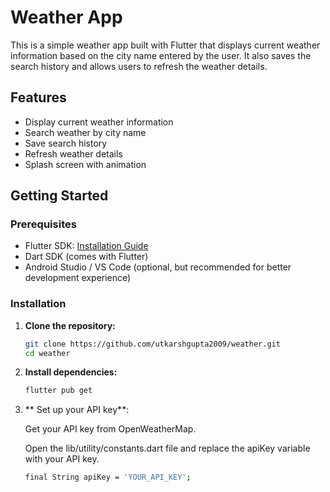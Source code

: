 # Weather App

This is a simple weather app built with Flutter that displays current weather information based on the city name entered by the user. It also saves the search history and allows users to refresh the weather details.

## Features

- Display current weather information
- Search weather by city name
- Save search history
- Refresh weather details
- Splash screen with animation

## Getting Started

### Prerequisites

- Flutter SDK: [Installation Guide](https://flutter.dev/docs/get-started/install)
- Dart SDK (comes with Flutter)
- Android Studio / VS Code (optional, but recommended for better development experience)

### Installation

1. **Clone the repository:**

   ```bash
   git clone https://github.com/utkarshgupta2009/weather.git
   cd weather

2. **Install dependencies:**
   ```bash
   flutter pub get

3. ** Set up your API key**:

   Get your API key from OpenWeatherMap.

   Open the lib/utility/constants.dart file and replace the apiKey variable with your API key.

   ```bash
   final String apiKey = 'YOUR_API_KEY';


